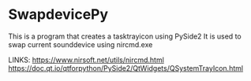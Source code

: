 # SwapdevicePy

This is a program that creates a tasktrayicon using PySide2
It is used to swap current sounddevice using nircmd.exe

LINKS:
https://www.nirsoft.net/utils/nircmd.html
https://doc.qt.io/qtforpython/PySide2/QtWidgets/QSystemTrayIcon.html
